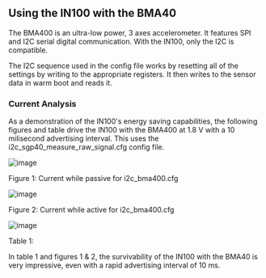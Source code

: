 ## Using the IN100 with the BMA40

The BMA400 is an ultra-low power, 3 axes accelerometer. It features SPI and I2C serial digital communication. With the IN100, only the I2C is compatible. 

The I2C sequence used in the config file works by resetting all of the settings by writing to the appropriate registers. It then writes to the sensor data in warm boot and reads it.

### Current Analysis

As a demonstration of the IN100's energy saving capabilities, the following figures and table drive the IN100 with the BMA400 at 1.8 V with a 10 milisecond advertising interval. This uses the i2c_sgp40_measure_raw_signal.cfg config file.

![image](https://user-images.githubusercontent.com/114425682/194935651-bcda0473-f8e8-4c80-9ee7-10990d41610e.png)

Figure 1: Current while passive for i2c_bma400.cfg

![image](https://user-images.githubusercontent.com/114425682/194935768-053e9a9f-63d2-4040-818e-f5d7ed2895fe.png)

Figure 2: Current while active for i2c_bma400.cfg

![image](https://user-images.githubusercontent.com/114425682/194937167-404772d4-293c-424d-879b-d5d744ff2c78.png)

Table 1:

In table 1 and figures 1 & 2, the survivability of the IN100 with the BMA40 is very impressive, even with a rapid advertising interval of 10 ms.
